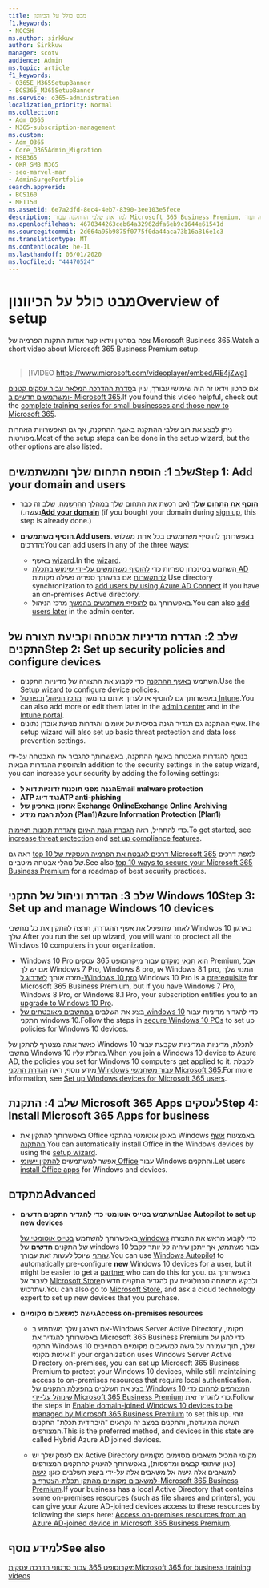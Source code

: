```yaml
---
title: מבט כולל על הכיוונון
f1.keywords:
- NOCSH
ms.author: sirkkuw
author: Sirkkuw
manager: scotv
audience: Admin
ms.topic: article
f1_keywords:
- O365E_M365SetupBanner
- BCS365_M365SetupBanner
ms.service: o365-administration
localization_priority: Normal
ms.collection:
- Adm_O365
- M365-subscription-management
ms.custom:
- Adm_O365
- Core_O365Admin_Migration
- MSB365
- OKR_SMB_M365
- seo-marvel-mar
- AdminSurgePortfolio
search.appverid:
- BCS160
- MET150
ms.assetid: 6e7a2dfd-8ec4-4eb7-8390-3ee103e5fece
description: למד את שלבי ההתקנה עבור Microsoft 365 Business Premium, מהרשמה מנוי, כדי להוסיף קבוצת מחשבים ומשתמשים, כדי להגדיר מדיניות אבטחה ועוד.
ms.openlocfilehash: 4670344263ceb64a32962dfa6eb9c1644e61541d
ms.sourcegitcommit: 2d664a95b9875f0775f0da44aca73b16a816e1c3
ms.translationtype: MT
ms.contentlocale: he-IL
ms.lasthandoff: 06/01/2020
ms.locfileid: "44470524"
---
```

# <a name="overview-of-setup"></a><span data-ttu-id="75e0a-103">מבט כולל על הכיוונון</span><span class="sxs-lookup"><span data-stu-id="75e0a-103">Overview of setup</span></span>

<span data-ttu-id="75e0a-104">צפה בסרטון וידאו קצר אודות התקנת הפרמיה של Microsoft Business 365.</span><span class="sxs-lookup"><span data-stu-id="75e0a-104">Watch a short video about Microsoft 365 Business Premium setup.</span></span><br><br>

> [!VIDEO https://www.microsoft.com/videoplayer/embed/RE4jZwg] 

<span data-ttu-id="75e0a-105">אם סרטון וידאו זה היה שימושי עבורך, עיין ב[סדרת ההדרכה המלאה עבור עסקים קטנים ומשתמשים חדשים ב- Microsoft 365](https://support.office.com/article/6ab4bbcd-79cf-4000-a0bd-d42ce4d12816).</span><span class="sxs-lookup"><span data-stu-id="75e0a-105">If you found this video helpful, check out the [complete training series for small businesses and those new to Microsoft 365](https://support.office.com/article/6ab4bbcd-79cf-4000-a0bd-d42ce4d12816).</span></span>

<span data-ttu-id="75e0a-106">ניתן לבצע את רוב שלבי ההתקנה באשף ההתקנה, אך גם האפשרויות האחרות מפורטות.</span><span class="sxs-lookup"><span data-stu-id="75e0a-106">Most of the setup steps can be done in the setup wizard, but the other options are also listed.</span></span>

## <a name="step-1-add-your-domain-and-users"></a><span data-ttu-id="75e0a-107">שלב 1: הוספת התחום שלך והמשתמשים</span><span class="sxs-lookup"><span data-stu-id="75e0a-107">Step 1: Add your domain and users</span></span>

   - <span data-ttu-id="75e0a-108">[**הוסף את התחום שלך**](set-up.md#add-your-domain-to-personalize-sign-in) (אם רכשת את התחום שלך במהלך [ההרשמה](sign-up.md), שלב זה כבר נעשה.)</span><span class="sxs-lookup"><span data-stu-id="75e0a-108">**[Add your domain](set-up.md#add-your-domain-to-personalize-sign-in)** (if you bought your domain during [sign up](sign-up.md), this step is already done.)</span></span>

   - <span data-ttu-id="75e0a-109">**הוסיף משתמשים**.</span><span class="sxs-lookup"><span data-stu-id="75e0a-109">**Add users**.</span></span> <span data-ttu-id="75e0a-110">באפשרותך להוסיף משתמשים בכל אחת משלוש הדרכים:</span><span class="sxs-lookup"><span data-stu-id="75e0a-110">You can add users in any of the three ways:</span></span>
        - <span data-ttu-id="75e0a-111">באשף [wizard](set-up.md#add-users-in-the-wizard).</span><span class="sxs-lookup"><span data-stu-id="75e0a-111">In the [wizard](set-up.md#add-users-in-the-wizard).</span></span>
        - <span data-ttu-id="75e0a-112">השתמש בסינכרון ספריות כדי [להוסיף משתמשים על-ידי שימוש בתכלת AD להתקשרות](https://docs.microsoft.com/office365/enterprise/set-up-directory-synchronization) אם ברשותך ספריה פעילה מקומית.</span><span class="sxs-lookup"><span data-stu-id="75e0a-112">Use directory synchronization to [add users by using Azure AD Connect](https://docs.microsoft.com/office365/enterprise/set-up-directory-synchronization) if you have an on-premises Active directory.</span></span>
        - <span data-ttu-id="75e0a-113">באפשרותך גם [להוסיף משתמשים בהמשך](add-users-m365b.md) מרכז הניהול.</span><span class="sxs-lookup"><span data-stu-id="75e0a-113">You can also [add users later](add-users-m365b.md) in the admin center.</span></span>
## <a name="step-2-set-up-security-policies-and-configure-devices"></a><span data-ttu-id="75e0a-114">שלב 2: הגדרת מדיניות אבטחה וקביעת תצורה של התקנים</span><span class="sxs-lookup"><span data-stu-id="75e0a-114">Step 2: Set up security policies and configure devices</span></span> 

  - <span data-ttu-id="75e0a-115">השתמש [באשף ההתקנה](set-up.md#protect-your-organization) כדי לקבוע את התצורה של מדיניות התקנים.</span><span class="sxs-lookup"><span data-stu-id="75e0a-115">Use the [Setup wizard](set-up.md#protect-your-organization) to configure device policies.</span></span> 
  - <span data-ttu-id="75e0a-116">באפשרותך גם להוסיף או לערוך אותם בהמשך [מרכז הניהול](view-policies-and-devices.md) [ובפורטל Intune](https://docs.microsoft.com/intune/tutorial-walkthrough-intune-portal).</span><span class="sxs-lookup"><span data-stu-id="75e0a-116">You can also add more or edit them later in the [admin center](view-policies-and-devices.md) and in the [Intune portal](https://docs.microsoft.com/intune/tutorial-walkthrough-intune-portal).</span></span>
  - <span data-ttu-id="75e0a-117">אשף ההתקנה גם תגדיר הגנה בסיסית על איומים והגדרות מניעת אובדן נתונים.</span><span class="sxs-lookup"><span data-stu-id="75e0a-117">The setup wizard will also set up basic threat protection and data loss prevention settings.</span></span>
  
  <span data-ttu-id="75e0a-118">בנוסף להגדרות האבטחה באשף ההתקנה, באפשרותך להגביר את האבטחה על-ידי הוספת ההגדרות הבאות:</span><span class="sxs-lookup"><span data-stu-id="75e0a-118">In addition to the security settings in the setup wizard, you can increase your security by adding the following settings:</span></span>

- <span data-ttu-id="75e0a-119">**הגנה מפני תוכנות זדוניות דוא ל**</span><span class="sxs-lookup"><span data-stu-id="75e0a-119">**Email malware protection**</span></span>
- <span data-ttu-id="75e0a-120">**ATP נגד דיוג**</span><span class="sxs-lookup"><span data-stu-id="75e0a-120">**ATP anti-phishing**</span></span>
- <span data-ttu-id="75e0a-121">**אחסון בארכיון של Exchange Online**</span><span class="sxs-lookup"><span data-stu-id="75e0a-121">**Exchange Online Archiving**</span></span>
- <span data-ttu-id="75e0a-122">**תכלת הגנת מידע (Plan1**)</span><span class="sxs-lookup"><span data-stu-id="75e0a-122">**Azure Information Protection (Plan1**)</span></span>

<span data-ttu-id="75e0a-123">כדי להתחיל, ראה [הגברת הגנת האיום](increase-threat-protection.md) [והגדרת תכונות תאימות](set-up-compliance.md).</span><span class="sxs-lookup"><span data-stu-id="75e0a-123">To get started, see [increase threat protection](increase-threat-protection.md) and [set up compliance features](set-up-compliance.md).</span></span>

<span data-ttu-id="75e0a-124">ראה גם [top 10 דרכים לאבטח את הפרמיה העסקית של Microsoft 365](https://docs.microsoft.com/office365/admin/security-and-compliance/secure-your-business-data) למפת דרכים של נוהלי אבטחה מיטביים.</span><span class="sxs-lookup"><span data-stu-id="75e0a-124">See also [top 10 ways to secure your Microsoft 365 Business Premium](https://docs.microsoft.com/office365/admin/security-and-compliance/secure-your-business-data) for a roadmap of best security practices.</span></span>

## <a name="step-3-set-up-and-manage-windows-10-devices"></a><span data-ttu-id="75e0a-125">שלב 3: הגדרת וניהול של התקני Windows 10</span><span class="sxs-lookup"><span data-stu-id="75e0a-125">Step 3: Set up and manage Windows 10 devices</span></span>

<span data-ttu-id="75e0a-126">לאחר שתפעיל את אשף ההגדרה, תרצה להתקין את כל מחשבי Windwos 10 בארגון שלך.</span><span class="sxs-lookup"><span data-stu-id="75e0a-126">After you run the set up wizard, you will want to proctect all the Windwos 10 computers in your organization.</span></span>
  
- <span data-ttu-id="75e0a-127">Windows 10 Pro הוא [תנאי מוקדם](pre-requisites-for-data-protection.md) עבור מיקרוסופט 365 עסקים Premium, אבל אם יש לך Windows 7 Pro, Windows 8 pro, או Windows 8.1 pro, המנוי שלך מזכה אותך [לשדרוג ל-Windows 10 pro](https://docs.microsoft.com/microsoft-365/business/upgrade-to-windows-pro-creators-update).</span><span class="sxs-lookup"><span data-stu-id="75e0a-127">Windows 10 Pro is a [prerequisite](pre-requisites-for-data-protection.md) for Microsoft 365 Business Premium, but if you have Windows 7 Pro, Windows 8 Pro, or Windows 8.1 Pro, your subscription entitles you to an [upgrade to  Windows 10 Pro](https://docs.microsoft.com/microsoft-365/business/upgrade-to-windows-pro-creators-update).</span></span>
- <span data-ttu-id="75e0a-128">בצע את השלבים [במחשבים מאובטחים של windows 10](secure-win-10-pcs.md) כדי להגדיר מדיניות עבור התקני windows 10.</span><span class="sxs-lookup"><span data-stu-id="75e0a-128">Follow the steps in [secure Windows 10 PCs](secure-win-10-pcs.md) to set up policies for Windows 10 devices.</span></span>

<span data-ttu-id="75e0a-129">כאשר אתה מצטרף להתקן של Windows 10 לתכלת, מדיניות המדיניות שקבעת עבור מחשבי Windows 10 מוחלת עליו.</span><span class="sxs-lookup"><span data-stu-id="75e0a-129">When you join a Windows 10 device to Azure AD, the policies you set for Windows 10 computers get applied to it.</span></span> <span data-ttu-id="75e0a-130">לקבלת מידע נוסף, ראה [הגדרת התקני Windows עבור משתמשי Microsoft 365](set-up-windows-devices.md).</span><span class="sxs-lookup"><span data-stu-id="75e0a-130">For more information, see [Set up Windows devices for Microsoft 365 users](set-up-windows-devices.md).</span></span>

## <a name="step-4-install-microsoft-365-apps-for-business"></a><span data-ttu-id="75e0a-131">שלב 4: התקנת Microsoft 365 Apps לעסקים</span><span class="sxs-lookup"><span data-stu-id="75e0a-131">Step 4: Install Microsoft 365 Apps for business</span></span>
- <span data-ttu-id="75e0a-132">באפשרותך להתקין את Office באופן אוטומטי בהתקני Windows באמצעות [אשף ההתקנה](set-up.md#deploy-office-365-client-apps).</span><span class="sxs-lookup"><span data-stu-id="75e0a-132">You can automatically install Office in the Windows devices by using the [setup wizard](set-up.md#deploy-office-365-client-apps).</span></span>
- <span data-ttu-id="75e0a-133">אפשר למשתמשים [להתקין יישומי Office](https://docs.microsoft.com/office365/admin/setup/install-applications) עבור Windows והתקנים.</span><span class="sxs-lookup"><span data-stu-id="75e0a-133">Let users [install Office apps](https://docs.microsoft.com/office365/admin/setup/install-applications) for Windows and devices.</span></span>
     
## <a name="advanced"></a><span data-ttu-id="75e0a-134">מתקדם</span><span class="sxs-lookup"><span data-stu-id="75e0a-134">Advanced</span></span>
- <span data-ttu-id="75e0a-135">**השתמש בטייס אוטומטי כדי להגדיר התקנים חדשים**</span><span class="sxs-lookup"><span data-stu-id="75e0a-135">**Use Autopilot to set up new devices**</span></span>
            
     <span data-ttu-id="75e0a-136">באפשרותך להשתמש [בטייס אוטומטי של windows](add-autopilot-devices-and-profile.md) כדי לקבוע מראש את התצורה של התקנים **חדשים** של windows 10 עבור משתמש, אך ייתכן שיהיה קל יותר לקבל [שותף](https://www.microsoft.com/solution-providers/search) שיוכל לעשות זאת עבורך.</span><span class="sxs-lookup"><span data-stu-id="75e0a-136">You can use [Windows Autopilot](add-autopilot-devices-and-profile.md) to automatically pre-configure **new** Windows 10 devices for a user, but it might be easier to get a [partner](https://www.microsoft.com/solution-providers/search) who can do this for you.</span></span> <span data-ttu-id="75e0a-137">באפשרותך גם לעבור אל [Microsoft Store](https://go.microsoft.com/fwlink/?linkid=874598)ולבקש ממומחה טכנולוגיית ענן להגדיר התקנים חדשים שתרכוש.</span><span class="sxs-lookup"><span data-stu-id="75e0a-137">You can also go to [Microsoft Store](https://go.microsoft.com/fwlink/?linkid=874598), and ask a cloud technology expert to set up new devices that you purchase.</span></span>

- <span data-ttu-id="75e0a-138">**גישה למשאבים מקומיים**</span><span class="sxs-lookup"><span data-stu-id="75e0a-138">**Access on-premises resources**</span></span>

     - <span data-ttu-id="75e0a-139">אם הארגון שלך משתמש ב-Windows Server Active Directory מקומי, באפשרותך להגדיר את Microsoft 365 Business Premium כדי להגן על התקני Windows 10 שלך, תוך שמירה על גישה למשאבים מקומיים המחייבים אימות מקומי.</span><span class="sxs-lookup"><span data-stu-id="75e0a-139">If your organization uses Windows Server Active Directory on-premises, you can set up Microsoft 365 Business Premium to protect your Windows 10 devices, while still maintaining access to on-premises resources that require local authentication.</span></span> <span data-ttu-id="75e0a-140">בצע את השלבים [בהפעלת התקנים של Windows 10 המצורפים לתחום כדי שינוהל על-ידי Microsoft 365 Business Premium](manage-windows-devices.md) כדי להגדיר זאת.</span><span class="sxs-lookup"><span data-stu-id="75e0a-140">Follow the steps in [Enable domain-joined Windows 10 devices to be managed by Microsoft 365 Business Premium](manage-windows-devices.md) to set this up.</span></span> <span data-ttu-id="75e0a-141">זוהי השיטה המועדפת, והתקנים במצב זה נקראים "היברידית תכלת" התקנים המצורפים.</span><span class="sxs-lookup"><span data-stu-id="75e0a-141">This is the preferred method, and devices in this state are called Hybrid Azure AD joined devices.</span></span>

    - <span data-ttu-id="75e0a-142">אם לעסק שלך יש Active Directory מקומי המכיל משאבים מסוימים מקומיים (כגון שיתופי קבצים ומדפסות), באפשרותך להעניק להתקנים המצורפים למשאבים אלה גישה אל משאבים אלה על-ידי ביצוע השלבים כאן: [גישה למשאבים מקומיים מהתקן תכלת-הצטרף ב-Microsoft 365 Business Premium](access-resources.md).</span><span class="sxs-lookup"><span data-stu-id="75e0a-142">If your business has a local Active Directory that contains some on-premises resources (such as file shares and printers), you can give your Azure AD-joined devices access to these resources by following the steps here: [Access on-premises resources from an Azure AD-joined device in Microsoft 365 Business Premium](access-resources.md).</span></span>

## <a name="see-also"></a><span data-ttu-id="75e0a-143">למידע נוסף</span><span class="sxs-lookup"><span data-stu-id="75e0a-143">See also</span></span>

[<span data-ttu-id="75e0a-144">מיקרוסופט 365 עבור סרטוני הדרכה עסקית</span><span class="sxs-lookup"><span data-stu-id="75e0a-144">Microsoft 365 for business training videos</span></span>](https://support.office.com/article/6ab4bbcd-79cf-4000-a0bd-d42ce4d12816)
